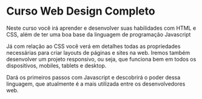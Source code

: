# Curso Web Design Completo

Neste curso você irá aprender e desenvolver suas habilidades com HTML e CSS, além de ter uma boa base da linguagem de programação Javascript

Já com relação ao CSS você verá em detalhes todas as propriedades necessárias para criar layouts de páginas e sites na web. 
Iremos também desenvolver um projeto responsivo, ou seja, que funciona bem em todos os dispositivos, mobiles, tablets e desktop.

Dará os primeiros passos com Javascript e descobrirá o poder dessa linguagem, que atualmente é a mais utilizada entre os desenvolvedores web.
